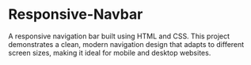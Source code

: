 # Responsive-Navbar
A responsive navigation bar built using HTML and CSS. This project demonstrates a clean, modern navigation design that adapts to different screen sizes, making it ideal for mobile and desktop websites.
